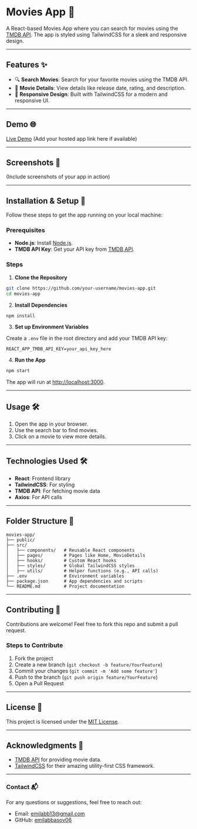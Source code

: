 # Movies App 🎥

A React-based Movies App where you can search for movies using the [TMDB API](https://www.themoviedb.org/documentation/api). The app is styled using TailwindCSS for a sleek and responsive design.

---

## Features ✨

- 🔍 **Search Movies**: Search for your favorite movies using the TMDB API.
- 📄 **Movie Details**: View details like release date, rating, and description.
- 🌟 **Responsive Design**: Built with TailwindCSS for a modern and responsive UI.

---

## Demo 🌐

[Live Demo](#) (Add your hosted app link here if available)

---

## Screenshots 📸

(Include screenshots of your app in action)

---

## Installation & Setup 🚀

Follow these steps to get the app running on your local machine:

### Prerequisites

- **Node.js**: Install [Node.js](https://nodejs.org/).
- **TMDB API Key**: Get your API key from [TMDB API](https://www.themoviedb.org/documentation/api).

### Steps

1. **Clone the Repository**

```bash
git clone https://github.com/your-username/movies-app.git
cd movies-app
```

2. **Install Dependencies**

```bash
npm install
```

3. **Set up Environment Variables**

Create a `.env` file in the root directory and add your TMDB API key:

```
REACT_APP_TMDB_API_KEY=your_api_key_here
```

4. **Run the App**

```bash
npm start
```

The app will run at [http://localhost:3000](http://localhost:3000).

---

## Usage 🛠️

1. Open the app in your browser.
2. Use the search bar to find movies.
3. Click on a movie to view more details.

---

## Technologies Used 🛠️

- **React**: Frontend library
- **TailwindCSS**: For styling
- **TMDB API**: For fetching movie data
- **Axios**: For API calls

---

## Folder Structure 📁

```
movies-app/
├── public/
├── src/
│   ├── components/   # Reusable React components
│   ├── pages/        # Pages like Home, MovieDetails
│   ├── hooks/        # Custom React hooks
│   ├── styles/       # Global TailwindCSS styles
│   ├── utils/        # Helper functions (e.g., API calls)
├── .env              # Environment variables
├── package.json      # App dependencies and scripts
└── README.md         # Project documentation
```

---

## Contributing 🤝

Contributions are welcome! Feel free to fork this repo and submit a pull request.

### Steps to Contribute

1. Fork the project
2. Create a new branch (`git checkout -b feature/YourFeature`)
3. Commit your changes (`git commit -m 'Add some feature'`)
4. Push to the branch (`git push origin feature/YourFeature`)
5. Open a Pull Request

---

## License 📜

This project is licensed under the [MIT License](LICENSE).

---

## Acknowledgments 🙌

- [TMDB API](https://www.themoviedb.org/documentation/api) for providing movie data.
- [TailwindCSS](https://tailwindcss.com/) for their amazing utility-first CSS framework.

---

### Contact 📬

For any questions or suggestions, feel free to reach out:

- Email: [emilabb13@gmail.com](mailto:emilabb13@gmail.com)
- GitHub: [emilabbasov06](https://github.com/emilabbasov06)
